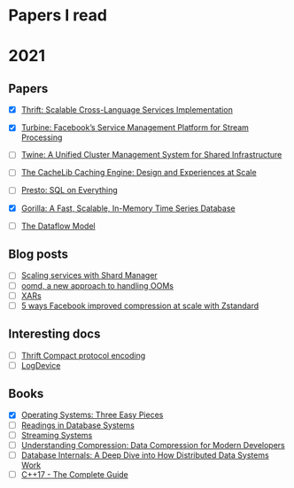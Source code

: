 # Papers I read

# 2021
## Papers
- [x] [Thrift: Scalable Cross-Language Services Implementation](https://thrift.apache.org/static/files/thrift-20070401.pdf)
- [x] [Turbine: Facebook’s Service Management Platform for Stream Processing](https://research.fb.com/wp-content/uploads/2020/05/Turbine-Facebook%E2%80%99s-Service-Management-Platform-for-Stream-Processing.pdf)
- [ ] [Twine: A Unified Cluster Management System for Shared Infrastructure](https://engineering.fb.com/2020/11/11/data-center-engineering/twine-2/)
- [ ] [The CacheLib Caching Engine: Design and Experiences at Scale](https://research.fb.com/publications/the-cachelib-caching-engine-design-and-experiences-at-scale/)
- [ ] [Presto: SQL on Everything](https://research.fb.com/publications/presto-sql-on-everything/)
- [x] [Gorilla: A Fast, Scalable, In-Memory Time Series Database](http://www.vldb.org/pvldb/vol8/p1816-teller.pdf)
- [ ] [The Dataflow Model](https://static.googleusercontent.com/media/research.google.com/en//pubs/archive/43864.pdf)


## Blog posts
- [ ] [Scaling services with Shard Manager](https://engineering.fb.com/2020/08/24/production-engineering/scaling-services-with-shard-manager/)
- [ ] [oomd, a new approach to handling OOMs](https://engineering.fb.com/2018/07/19/production-engineering/oomd/)
- [ ] [XARs](https://engineering.fb.com/2018/07/13/data-infrastructure/xars-a-more-efficient-open-source-system-for-self-contained-executables/)
- [ ] [5 ways Facebook improved compression at scale with Zstandard](https://engineering.fb.com/2018/12/19/core-data/zstandard/)

## Interesting docs
- [ ] [Thrift Compact protocol encoding](https://github.com/apache/thrift/blob/master/doc/specs/thrift-compact-protocol.md)
- [ ] [LogDevice](https://logdevice.io/docs/Concepts.html)

## Books
- [x] [Operating Systems: Three Easy Pieces](https://pages.cs.wisc.edu/~remzi/OSTEP/)
- [ ] [Readings in Database Systems ](http://www.redbook.io/)
- [ ] [Streaming Systems](https://www.amazon.com/Streaming-Systems-Where-Large-Scale-Processing/dp/1491983876)
- [ ] [Understanding Compression: Data Compression for Modern Developers](https://www.amazon.com/Understanding-Compression-Data-Modern-Developers/dp/1491961538/)
- [ ] [Database Internals: A Deep Dive into How Distributed Data Systems Work](https://www.amazon.com/Database-Internals-Deep-Distributed-Systems/dp/1492040347/)
- [ ] [C++17 - The Complete Guide](https://www.amazon.com/C-17-Complete-Guide-First/dp/396730017X)
